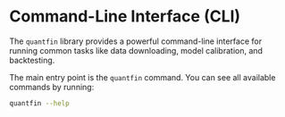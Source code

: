 # Command-Line Interface (CLI)

The `quantfin` library provides a powerful command-line interface for running common tasks like data downloading, model calibration, and backtesting.

The main entry point is the `quantfin` command. You can see all available commands by running:
```bash
quantfin --help